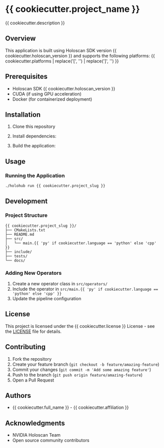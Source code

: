 # {{ cookiecutter.project_name }}

{{ cookiecutter.description }}

## Overview

This application is built using Holoscan SDK version {{ cookiecutter.holoscan_version }} and supports the following platforms:
{{ cookiecutter.platforms | replace('[', '') | replace(']', '') }}

## Prerequisites

- Holoscan SDK {{ cookiecutter.holoscan_version }}
- CUDA (if using GPU acceleration)
- Docker (for containerized deployment)

## Installation

1. Clone this repository


2. Install dependencies:

3. Build the application:

## Usage

### Running the Application

```bash
./holohub run {{ cookiecutter.project_slug }}
```

## Development

### Project Structure

```
{{ cookiecutter.project_slug }}/
├── CMakeLists.txt
├── README.md
├── src/
│   └── main.{{ 'py' if cookiecutter.language == 'python' else 'cpp' }}
├── include/
├── tests/
└── docs/
```

### Adding New Operators

1. Create a new operator class in `src/operators/`
2. Include the operator in `src/main.{{ 'py' if cookiecutter.language == 'python' else 'cpp' }}`
3. Update the pipeline configuration

## License

This project is licensed under the {{ cookiecutter.license }} License - see the [LICENSE](LICENSE) file for details.

## Contributing

1. Fork the repository
2. Create your feature branch (`git checkout -b feature/amazing-feature`)
3. Commit your changes (`git commit -m 'Add some amazing feature'`)
4. Push to the branch (`git push origin feature/amazing-feature`)
5. Open a Pull Request

## Authors

- {{ cookiecutter.full_name }} - {{ cookiecutter.affiliation }}

## Acknowledgments

- NVIDIA Holoscan Team
- Open source community contributors
